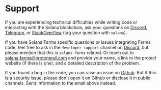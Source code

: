 # Support

If you are experiencing technical difficulties while writing code or interacting with the Solana blockchain, ask your questions on [Discord](https://discord.gg/RxeGBH), [Telegram](https://t.me/solana), or [StackOverflow](https://stackoverflow.com/questions/tagged/solana) (tag your question with `solana`).

If you have Solana Farms specific questions or issues integrating Farms code, feel free to ask in the `developer-support` channel on [Discord](https://discord.gg/RxeGBH), but please mention that this is `solana farms` related. Or reach out to solana.farms@protonmail.com and provide your name, a link to the project website (if there is one), and a detailed description of the problem.

If you found a bug in the code, you can raise an issue on [Github](https://github.com/solana-labs/solana-program-library). But if this is a security issue, please don't open it on Github or disclose it in public channels. Send information to the email above instead.
